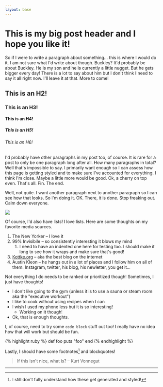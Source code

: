 ```yaml
---
layout: base
---
```

# This is my big post header and I hope you like it!

So if I were to write a paragraph about something... this is where I would do it. I am not sure what I'd write about though. Buckley? It'd probably be about Buckley. He is my son and he is currently a little nugget. But he gets bigger every day! There is a lot to say about him but I don't think I need to say it all right now. I'll leave it at that. More to come!

## This is an H2!
### This is an H3!
#### This is an H4!
##### This is an H5!
###### This is an H6!

I'd probably have other paragraphs in my post too, of course. It is rare for a post to only be one paragraph long after all. How many paragraphs in total? Well that's impossible to say. I primarily want enough so I can assess how this page is getting styled and to make sure I've accounted for everything. I think I'm close. Maybe a little more would be good. Ok, a cherry on top even. That's all. Fin. The end.

Well, not quite. I want another paragraph next to another paragraph so I can see how that looks. So I'm doing it. OK. There, it is done. Stop freaking out. Calm down everyone.

![](/assets/buckley-at-birth.jpg)

Of course, I'd also have lists! I love lists. Here are some thoughts on my favorite media sources.

1. The New Yorker – I love it
2. 99% Invisibile – so consistently interesting it blows my mind
   1. I need to have an indented one here for testing too. I should make it long to see how it wraps and make sure that's good!
3. [Kottke.org](https://kottke.org) – aka the best blog on the internet
4. Austin Kleon – he hangs out in a lot of places and I follow him on all of them. Instagram, twitter, his blog, his newletter, you get it...

Not everything I do needs to be ranked or prioritized though! Sometimes, I just have thoughts!

* I don't like going to the gym (unless it is to use a sauna or steam room aka the "executive workout")
* I like to cook without using recipes when I can
* I wish I used my phone less but it is so interesting!
  * Working on it though!
* Ok, that is enough thoughts.

I, of course, need to try some `code block` stuff out too! I really have no idea how that will work but should be fun.

{% highlight ruby %}
  def foo
    puts "foo"
  end
{% endhighlight %}

Lastly, I should have some footnotes[^1] and blockquotes!

> If this isn't nice, what is? – Kurt Vonnegut

[^1]: I still don't fully understand how these get generated and styled!

---
